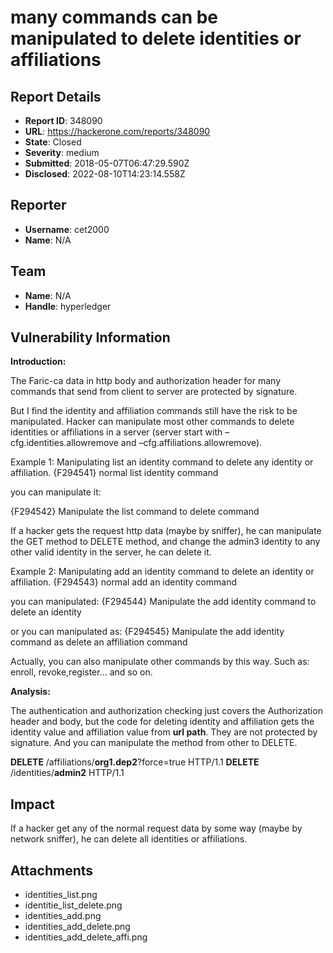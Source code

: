 # many commands can be manipulated to delete identities or affiliations

## Report Details
- **Report ID**: 348090
- **URL**: https://hackerone.com/reports/348090
- **State**: Closed
- **Severity**: medium
- **Submitted**: 2018-05-07T06:47:29.590Z
- **Disclosed**: 2022-08-10T14:23:14.558Z

## Reporter
- **Username**: cet2000
- **Name**: N/A

## Team
- **Name**: N/A
- **Handle**: hyperledger

## Vulnerability Information
**Introduction:**

The Faric-ca  data in http body and authorization header for many commands that send from client to server are protected by signature.  

But I find the identity and affiliation commands still have the risk to be manipulated. Hacker can manipulate most other commands to delete identities or affiliations in a server (server start with –cfg.identities.allowremove and –cfg.affiliations.allowremove). 

Example 1: Manipulating list an identity command to delete any identity or affiliation. 
{F294541}
normal list identity command

you can manipulate it:

{F294542}
Manipulate the list command to delete command

If a hacker gets the request http data (maybe by sniffer), he can manipulate the GET method to DELETE method, and change the admin3 identity to any other valid identity in the server, he can delete it. 


Example 2: Manipulating add an identity command to delete an identity or affiliation. 
{F294543}
normal add an identity command

you can manipulated:
{F294544}
Manipulate the add identity command to delete an identity

or you can manipulated as:
{F294545}
Manipulate the add identity command as delete an affiliation command


Actually, you can also manipulate other commands by this way. Such as: enroll, revoke,register… and so on. 



**Analysis:**

The authentication and authorization checking just covers the Authorization header and body, 
but the code for deleting identity and affiliation gets the identity value and affiliation value from **url path**. They are not protected by signature. And you can manipulate the method from other to DELETE.  

**DELETE** /affiliations/**org1.dep2**?force=true HTTP/1.1
**DELETE** /identities/**admin2** HTTP/1.1

## Impact

If a hacker get any of the normal request data by some way (maybe by network sniffer), he can delete all identities or affiliations.

## Attachments
- identities_list.png
- identitie_list_delete.png
- identities_add.png
- identities_add_delete.png
- identities_add_delete_affi.png

